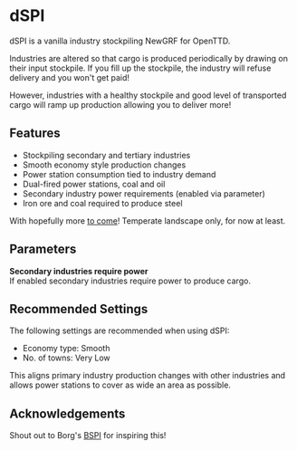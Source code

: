 # dSPI

dSPI is a vanilla industry stockpiling NewGRF for OpenTTD.

Industries are altered so that cargo is produced periodically by drawing on
their input stockpile. If you fill up the stockpile, the industry will refuse
delivery and you won't get paid!

However, industries with a healthy stockpile and good level of transported cargo
will ramp up production allowing you to deliver more!


## Features
  * Stockpiling secondary and tertiary industries
  * Smooth economy style production changes
  * Power station consumption tied to industry demand
  * Dual-fired power stations, coal and oil
  * Secondary industry power requirements (enabled via parameter)
  * Iron ore and coal required to produce steel

With hopefully more [to come](TODO.md)! Temperate landscape only, for now at
least.


## Parameters
**Secondary industries require power**  
If enabled secondary industries require power to produce cargo.


## Recommended Settings
The following settings are recommended when using dSPI:
  * Economy type: Smooth
  * No. of towns: Very Low

This aligns primary industry production changes with other industries and allows
power stations to cover as wide an area as possible.


## Acknowledgements
Shout out to Borg's [BSPI](https://www.tt-forums.net/viewtopic.php?t=84735) for
inspiring this!

